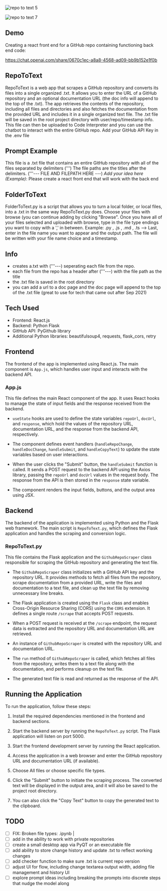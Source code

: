 ![repo to text 5](https://github.com/JeremiahPetersen/RepoToText/assets/118206017/0d65016d-6388-48e0-b833-4ea1a169acfe)

![repo to text 7](https://github.com/JeremiahPetersen/RepoToText/assets/118206017/7d28fa8f-8bb1-4ddd-99f3-b33ddb26f0e9)

## Demo

Creating a react front end for a GitHub repo containing functioning back end code: 

https://chat.openai.com/share/0670c1ec-a8a8-4568-ad09-bb9b152e1f0b

## RepoToText

RepoToText is a web app that scrapes a GitHub repository and converts its files into a single organized .txt. It allows you to enter the URL of a GitHub repository and an optional documentation URL (the doc info will append to the top of the .txt). The app retrieves the contents of the repository, including all files and directories and also fetches the documentation from the provided URL and includes it in a single organized text file.  The .txt file will be saved in the root project directory with user/repo/timestamp info.  This file can then be uploaded to Code Interpreter and you can use the chatbot to interact with the entire GitHub repo.  Add your GitHub API Key in the .env file 

## Prompt Example

This file is a .txt file that contains an entire GitHub repository with all of the files separated by delimiters (''') The file paths are the titles after the delimiters. ('''--- FILE AND FILEPATH HERE ---) *Add your idea here (Example)*: Please create a react front end that will work with the back end 

## FolderToText

FolderToText.py is a script that allows you to turn a local folder, or local files, into a .txt in the same way RepoToText.py does.  Choose your files with browse (you can continue adding by clicking "Browse".  Once you have all of your files selected and uploaded with browse, type in the file type endings you want to copy with a ',' in between.  Example: .py , .js , .md , .ts --> Last, enter in the file name you want to appear and the output path.  The file will be written with your file name choice and a timestamp.

## Info

- creates a.txt with ('''---) seperating each file from the repo.
- each file from the repo has a header after ('''---) with the file path as the title
- the .txt file is saved in the root directory
- you can add a url to a doc page and the doc page will append to the top of the .txt file (great to use for tech that came out after Sep 2021)

## Tech Used

- Frontend: React.js
- Backend: Python Flask
- GitHub API: PyGithub library
- Additional Python libraries: beautifulsoup4, requests, flask_cors, retry

## Frontend

The frontend of the app is implemented using React.js. The main component is `App.js`, which handles user input and interacts with the backend API.

### App.js

This file defines the main React component of the app. It uses React hooks to manage the state of input fields and the response received from the backend.

- `useState` hooks are used to define the state variables `repoUrl`, `docUrl`, and `response`, which hold the values of the repository URL, documentation URL, and the response from the backend API, respectively.

- The component defines event handlers (`handleRepoChange`, `handleDocChange`, `handleSubmit`, and `handleCopyText`) to update the state variables based on user interactions.

- When the user clicks the "Submit" button, the `handleSubmit` function is called. It sends a POST request to the backend API using the Axios library, passing the `repoUrl` and `docUrl` values in the request body. The response from the API is then stored in the `response` state variable.

- The component renders the input fields, buttons, and the output area using JSX.

## Backend

The backend of the application is implemented using Python and the Flask web framework. The main script is `RepoToText.py`, which defines the Flask application and handles the scraping and conversion logic.

### RepoToText.py

This file contains the Flask application and the `GithubRepoScraper` class responsible for scraping the GitHub repository and generating the text file.

- The `GithubRepoScraper` class initializes with a GitHub API key and the repository URL. It provides methods to fetch all files from the repository, scrape documentation from a provided URL, write the files and documentation to a text file, and clean up the text file by removing unnecessary line breaks.

- The Flask application is created using the `Flask` class and enables Cross-Origin Resource Sharing (CORS) using the `CORS` extension. It defines a single route `/scrape` that accepts POST requests.

- When a POST request is received at the `/scrape` endpoint, the request data is extracted and the repository URL and documentation URL are retrieved.

- An instance of `GithubRepoScraper` is created with the repository URL and documentation URL.

- The `run` method of `GithubRepoScraper` is called, which fetches all files from the repository, writes them to a text file along with the documentation, and performs cleanup on the text file.

- The generated text file is read and returned as the response of the API.

## Running the Application

To run the application, follow these steps:

1. Install the required dependencies mentioned in the frontend and backend sections.

2. Start the backend server by running the `RepoToText.py` script. The Flask application will listen on port 5000.

3. Start the frontend development server by running the React application.

4. Access the application in a web browser and enter the GitHub repository URL and documentation URL (if available).

5. Choose All files or choose specific file types.

6. Click the "Submit" button to initiate the scraping process. The converted text will be displayed in the output area, and it will also be saved to the project root directory.

7. You can also click the "Copy Text" button to copy the generated text to the clipboard.

## TODO

- [ ] FIX: Broken file types: .ipynb | 
- [ ] add in the ability to work with private repositories
- [ ] create a small desktop app via PyQT or an executable file
- [ ] add ability to store change history and update .txt to reflect working changes
- [ ] add checker function to make sure .txt is current repo version
- [ ] adjust UI for flow, including change textarea output width, adding file management and history UI
- [ ] explore prompt ideas including breaking the prompts into discrete steps that nudge the model along
